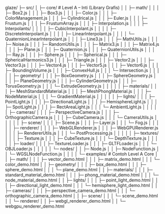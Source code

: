 glaze/
├─ src/
│  ├─ core/                     # Level A – Inti (Library Grafis)
│  │  ├─ math/
│  │  │  ├─ Box2.js
│  │  │  ├─ Box3.js
│  │  │  ├─ Color.js
│  │  │  ├─ ColorManagement.js
│  │  │  ├─ Cylindrical.js
│  │  │  ├─ Euler.js
│  │  │  ├─ Frustum.js
│  │  │  ├─ FrustumArray.js
│  │  │  ├─ Interpolation.js
│  │  │  ├─ Interpolants/
│  │  │  │  ├─ CubicInterpolant.js
│  │  │  │  ├─ DiscreteInterpolant.js
│  │  │  │  ├─ LinearInterpolant.js
│  │  │  │  └─ QuaternionLinearInterpolant.js
│  │  │  ├─ Line3.js
│  │  │  ├─ MathUtils.js
│  │  │  ├─ Noise.js
│  │  │  ├─ RandomUtils.js
│  │  │  ├─ Matrix3.js
│  │  │  ├─ Matrix4.js
│  │  │  ├─ Plane.js
│  │  │  ├─ Quaternion.js
│  │  │  ├─ QuaternionUtils.js
│  │  │  ├─ Ray.js
│  │  │  ├─ Sphere.js
│  │  │  ├─ Spherical.js
│  │  │  ├─ SphericalHarmonics3.js
│  │  │  ├─ Triangle.js
│  │  │  ├─ Vector2.js
│  │  │  ├─ Vector3.js
│  │  │  ├─ Vector4.js
│  │  │  ├─ Vector5.js
│  │  │  ├─ Vector6.js
│  │  │  ├─ BoundingVolume.js
│  │  │  ├─ ConvexHull.js
│  │  │  └─ Intersection.js
│  │  │
│  │  ├─ geometry/
│  │  │  ├─ BoxGeometry.js
│  │  │  ├─ SphereGeometry.js
│  │  │  ├─ PlaneGeometry.js
│  │  │  ├─ CylinderGeometry.js
│  │  │  ├─ TorusGeometry.js
│  │  │  └─ ExtrudeGeometry.js
│  │  │
│  │  ├─ materials/
│  │  │  ├─ MeshStandardMaterial.js
│  │  │  ├─ MeshPhongMaterial.js
│  │  │  ├─ NodeMaterial.js
│  │  │  └─ GradientMaterial.js
│  │  │
│  │  ├─ lights/
│  │  │  ├─ PointLight.js
│  │  │  ├─ DirectionalLight.js
│  │  │  ├─ HemisphereLight.js
│  │  │  ├─ SpotLight.js
│  │  │  ├─ RectAreaLight.js
│  │  │  └─ AmbientLight.js
│  │  │
│  │  ├─ cameras/
│  │  │  ├─ PerspectiveCamera.js
│  │  │  ├─ OrthographicCamera.js
│  │  │  ├─ CubeCamera.js
│  │  │  └─ CameraUtils.js
│  │  │
│  │  ├─ scene/
│  │  │  ├─ Scene.js
│  │  │  ├─ Layer.js
│  │  │  └─ Fog.js
│  │  │
│  │  ├─ renderer/
│  │  │  ├─ WebGLRenderer.js
│  │  │  ├─ WebGPURenderer.js
│  │  │  ├─ RendererUtils.js
│  │  │  └─ PostProcessing.js
│  │  │
│  │  ├─ textures/
│  │  │  ├─ Texture.js
│  │  │  ├─ CubeTexture.js
│  │  │  └─ DepthTexture.js
│  │  │
│  │  ├─ loader/
│  │  │  ├─ TextureLoader.js
│  │  │  ├─ GLTFLoader.js
│  │  │  └─ OBJLoader.js
│  │  │
│  │  └─ nodes/
│  │     ├─ Node.js
│  │     ├─ NodeFunction.js
│  │     └─ WGSLNodeFunction.js
│  │
│  │  └─ examples/                 # Contoh Level A Core
│  │     ├─ math/
│  │     │  ├─ vector_demo.html
│  │     │  ├─ matrix_demo.html
│  │     │  └─ color_demo.html
│  │     ├─ geometry/
│  │     │  ├─ box_demo.html
│  │     │  ├─ sphere_demo.html
│  │     │  └─ plane_demo.html
│  │     ├─ materials/
│  │     │  ├─ standard_material_demo.html
│  │     │  ├─ phong_material_demo.html
│  │     │  └─ node_material_demo.html
│  │     ├─ lights/
│  │     │  ├─ point_light_demo.html
│  │     │  ├─ directional_light_demo.html
│  │     │  └─ hemisphere_light_demo.html
│  │     ├─ cameras/
│  │     │  ├─ perspective_camera_demo.html
│  │     │  └─ orthographic_camera_demo.html
│  │     ├─ scene/
│  │     │  └─ scene_demo.html
│  │     └─ renderer/
│  │        ├─ webgl_renderer_demo.html
│  │        └─ webgpu_renderer_demo.html
